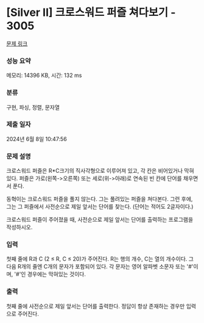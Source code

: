 # [Silver II] 크로스워드 퍼즐 쳐다보기 - 3005 

[문제 링크](https://www.acmicpc.net/problem/3005) 

### 성능 요약

메모리: 14396 KB, 시간: 132 ms

### 분류

구현, 파싱, 정렬, 문자열

### 제출 일자

2024년 6월 8일 10:47:56

### 문제 설명

<p>크로스워드 퍼즐은 R*C크기의 직사각형으로 이루어져 있고, 각 칸은 비어있거나 막혀있다. 퍼즐은 가로(왼쪽->오른쪽) 또는 세로(위->아래)로 연속된 빈 칸에 단어를 채우면서 푼다.</p>

<p>동혁이는 크로스워드 퍼즐을 풀지 않는다. 그는 풀려있는 퍼즐을 쳐다본다. 그런 후에, 그는 그 퍼즐에서 사전순으로 제일 앞서는 단어를 찾는다. (단어는 적어도 2글자이다.)</p>

<p>크로스워드 퍼즐이 주어졌을 때, 사전순으로 제일 앞서는 단어를 출력하는 프로그램을 작성하시오.</p>

### 입력 

 <p>첫째 줄에 R과 C (2 ≤ R, C ≤ 20)가 주어진다. R는 행의 개수, C는 열의 개수이다. 그 다음 R개의 줄엔 C개의 문자가 포함되어 있다. 각 문자는 영어 알파벳 소문자 또는 '#'이며, '#'인 경우에는 막혀있는 것이다.</p>

### 출력 

 <p>첫째 줄에 사전순으로 제일 앞서는 단어를 출력한다. 정답이 항상 존재하는 경우만 입력으로 주어진다.</p>

